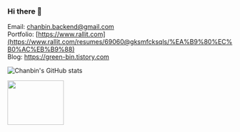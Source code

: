 ### Hi there 👋

Email: chanbin.backend@gmail.com </br>
Portfolio: [https://www.rallit.com](https://www.rallit.com/resumes/69060@gksmfcksqls/%EA%B9%80%EC%B0%AC%EB%B9%88) </br>
Blog: https://green-bin.tistory.com </br>


![Chanbin's GitHub stats](https://github-readme-stats.vercel.app/api?username=chanbinme&show_icons=true&theme=apprentice)
<div align="left" dir="auto">  
  <a href="https://github.com/devxb/gitanimals">
    <img src="https://render.gitanimals.org/lines/chanbinme?pet-id=665233317952134779" width="50%" height="100" style="max-width: 100%;"/>
</div>
